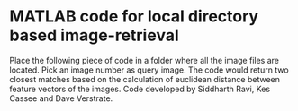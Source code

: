 # MATLAB code for local directory based image-retrieval
Place the following piece of code in a folder where all the image files are located. Pick an image number as query image. 
The code would return two closest matches based on the calculation of euclidean distance between feature vectors of the images. 
Code developed by Siddharth Ravi, Kes Cassee and Dave Verstrate.
